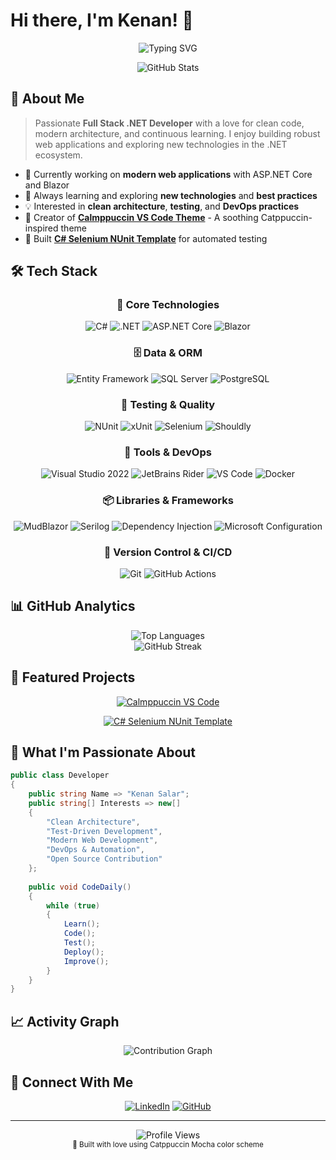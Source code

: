 # Hi there, I'm Kenan! 👋

<div align="center">
  
![Typing SVG](https://readme-typing-svg.demolab.com?font=JetBrains+Mono&weight=500&size=28&duration=3000&pause=1000&color=CDD6F4&center=true&vCenter=true&multiline=true&width=800&height=100&lines=Full+Stack+.NET+Developer;Building+Modern+Web+Applications;Always+Learning+%26+Growing)

</div>

<div align="center">
  <img src="https://github-readme-stats.vercel.app/api?username=KenanSalar&show_icons=true&theme=catppuccin_mocha&hide_border=true&bg_color=1e1e2e&title_color=cdd6f4&icon_color=f38ba8&text_color=cdd6f4&ring_color=f9e2af" alt="GitHub Stats" />
</div>

## 🚀 About Me

> Passionate **Full Stack .NET Developer** with a love for clean code, modern architecture, and continuous learning. I enjoy building robust web applications and exploring new technologies in the .NET ecosystem.

- 🔭 Currently working on **modern web applications** with ASP.NET Core and Blazor
- 🌱 Always learning and exploring **new technologies** and **best practices**
- 💡 Interested in **clean architecture**, **testing**, and **DevOps practices**
- 🎨 Creator of **[Calmppuccin VS Code Theme](https://github.com/KenanSalar/calmppuccin-vscode)** - A soothing Catppuccin-inspired theme
- 🧪 Built **[C# Selenium NUnit Template](https://github.com/KenanSalar/csharp-selenium-nunit-template)** for automated testing

## 🛠️ Tech Stack

<div align="center">

### 🎯 Core Technologies
![C#](https://img.shields.io/badge/C%23-f38ba8?style=for-the-badge&logo=csharp&logoColor=1e1e2e)
![.NET](https://img.shields.io/badge/.NET-a6e3a1?style=for-the-badge&logo=dotnet&logoColor=1e1e2e)
![ASP.NET Core](https://img.shields.io/badge/ASP.NET_Core-89b4fa?style=for-the-badge&logo=dotnet&logoColor=1e1e2e)
![Blazor](https://img.shields.io/badge/Blazor-fab387?style=for-the-badge&logo=blazor&logoColor=1e1e2e)

### 🗄️ Data & ORM
![Entity Framework](https://img.shields.io/badge/Entity_Framework-cba6f7?style=for-the-badge&logo=microsoft&logoColor=1e1e2e)
![SQL Server](https://img.shields.io/badge/SQL_Server-f9e2af?style=for-the-badge&logo=microsoftsqlserver&logoColor=1e1e2e)
![PostgreSQL](https://img.shields.io/badge/PostgreSQL-94e2d5?style=for-the-badge&logo=postgresql&logoColor=1e1e2e)

### 🧪 Testing & Quality
![NUnit](https://img.shields.io/badge/NUnit-eba0ac?style=for-the-badge&logo=nunit&logoColor=1e1e2e)
![xUnit](https://img.shields.io/badge/xUnit-f38ba8?style=for-the-badge&logo=xunit&logoColor=1e1e2e)
![Selenium](https://img.shields.io/badge/Selenium-a6e3a1?style=for-the-badge&logo=selenium&logoColor=1e1e2e)
![Shouldly](https://img.shields.io/badge/Shouldly-89b4fa?style=for-the-badge&logoColor=1e1e2e)

### 🔧 Tools & DevOps
![Visual Studio 2022](https://img.shields.io/badge/Visual_Studio_2022-fab387?style=for-the-badge&logo=visualstudio&logoColor=1e1e2e)
![JetBrains Rider](https://img.shields.io/badge/JetBrains_Rider-cba6f7?style=for-the-badge&logo=rider&logoColor=1e1e2e)
![VS Code](https://img.shields.io/badge/VS_Code-f9e2af?style=for-the-badge&logo=visualstudiocode&logoColor=1e1e2e)
![Docker](https://img.shields.io/badge/Docker-94e2d5?style=for-the-badge&logo=docker&logoColor=1e1e2e)

### 📦 Libraries & Frameworks
![MudBlazor](https://img.shields.io/badge/MudBlazor-eba0ac?style=for-the-badge&logoColor=1e1e2e)
![Serilog](https://img.shields.io/badge/Serilog-f38ba8?style=for-the-badge&logoColor=1e1e2e)
![Dependency Injection](https://img.shields.io/badge/Dependency_Injection-a6e3a1?style=for-the-badge&logoColor=1e1e2e)
![Microsoft Configuration](https://img.shields.io/badge/MS_Configuration-89b4fa?style=for-the-badge&logoColor=1e1e2e)

### 🔄 Version Control & CI/CD
![Git](https://img.shields.io/badge/Git-fab387?style=for-the-badge&logo=git&logoColor=1e1e2e)
![GitHub Actions](https://img.shields.io/badge/GitHub_Actions-cba6f7?style=for-the-badge&logo=githubactions&logoColor=1e1e2e)

</div>

## 📊 GitHub Analytics

<div align="center">
  <img src="https://github-readme-stats.vercel.app/api/top-langs/?username=KenanSalar&layout=compact&theme=catppuccin_mocha&hide_border=true&bg_color=1e1e2e&title_color=cdd6f4&text_color=cdd6f4" alt="Top Languages" />
</div>

<div align="center">
  <img src="https://github-readme-streak-stats.herokuapp.com/?user=KenanSalar&theme=catppuccin-mocha&hide_border=true&background=1e1e2e&stroke=cdd6f4&ring=f9e2af&fire=f38ba8&currStreakNum=cdd6f4&sideNums=cdd6f4&currStreakLabel=a6e3a1&sideLabels=a6e3a1&dates=6c7086" alt="GitHub Streak" />
</div>

## 🎨 Featured Projects

<div align="center">

[![Calmppuccin VS Code](https://github-readme-stats.vercel.app/api/pin/?username=KenanSalar&repo=calmppuccin-vscode&theme=catppuccin_mocha&hide_border=true&bg_color=1e1e2e&title_color=cdd6f4&text_color=cdd6f4&icon_color=f38ba8)](https://github.com/KenanSalar/calmppuccin-vscode)

[![C# Selenium NUnit Template](https://github-readme-stats.vercel.app/api/pin/?username=KenanSalar&repo=csharp-selenium-nunit-template&theme=catppuccin_mocha&hide_border=true&bg_color=1e1e2e&title_color=cdd6f4&text_color=cdd6f4&icon_color=f38ba8)](https://github.com/KenanSalar/csharp-selenium-nunit-template)

</div>

## 🌟 What I'm Passionate About

```csharp
public class Developer
{
    public string Name => "Kenan Salar";
    public string[] Interests => new[]
    {
        "Clean Architecture",
        "Test-Driven Development",
        "Modern Web Development",
        "DevOps & Automation",
        "Open Source Contribution"
    };
    
    public void CodeDaily()
    {
        while (true)
        {
            Learn();
            Code();
            Test();
            Deploy();
            Improve();
        }
    }
}
```

## 📈 Activity Graph

<div align="center">
  <img src="https://github-readme-activity-graph.vercel.app/graph?username=KenanSalar&bg_color=1e1e2e&color=cdd6f4&line=f38ba8&point=f9e2af&area=true&hide_border=true" alt="Contribution Graph" />
</div>

## 🤝 Connect With Me

<div align="center">

[![LinkedIn](https://img.shields.io/badge/LinkedIn-0077B5?style=for-the-badge&logo=linkedin&logoColor=white)](https://www.linkedin.com/in/kenan-salar-9aab5731a/)
[![GitHub](https://img.shields.io/badge/GitHub-100000?style=for-the-badge&logo=github&logoColor=white)](https://github.com/KenanSalar)

</div>

---

<div align="center">
  <img src="https://komarev.com/ghpvc/?username=KenanSalar&color=f38ba8&style=for-the-badge&label=PROFILE+VIEWS" alt="Profile Views" />
</div>

<div align="center">
  <sub>💖 Built with love using Catppuccin Mocha color scheme</sub>
</div>
